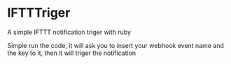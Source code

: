 # IFTTTriger
A simple IFTTT notification triger with ruby 

Simple run the code, it will ask you to insert your webhook event name and the key to it, then it will triger the notification 
